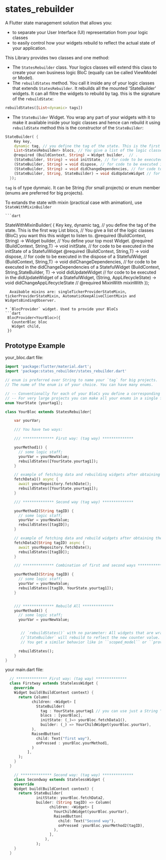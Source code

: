 # states_rebuilder

A Flutter state management solution that allows you: 
  * to separate your User Interface (UI) representation from your logic classes
  * to easily control how your widgets rebuild to reflect the actual state of your application. 

This Library provides two classes and one method:

  * The `StatesRebuilder` class. Your logics classes will extend this class to create your own business logic BloC (equally can be called ViewModel or Model).
  * The `rebuildStates` method. You call it inside any of your logic classes that extends `StatesRebuilder`. It rebuilds all the mounted 'StateBuilder' widgets. It can all flitre the widgets to rebuild by tag.
  this is the signature of the `rebuildState`:
  ```dart
  rebuildStates([List<dynamic> tags])
  ```
  * The `StateBuilder` Widget. You wrap any part of your widgets with it to make it available inside your logic classes and hence can rebuild it using `rebuildState` method
  this is the constructor of the `StateBuilder`:
  
  ```dart
  StateBuilder( {
      Key key, 
      dynamic tag, // you define the tag of the state. This is the first way
      List<StatesRebuilder> blocs, // You give a list of the logic classes (BloC) you want this widget to listen to.
      @required (BuildContext, String) → Widget builder,  // .
      (StateBuilder, String) → void initState, // for code to be executed in the initState of a StatefulWidget
      (StateBuilder, String) → void dispose, // for code to be executed in the dispose of a StatefulWidget
      (StateBuilder, String) → void didChangeDependencies, // for code to be executed in the didChangeDependencies of a StatefulWidget
      (StateBuilder, String, StateBuilder) → void didUpdateWidget // for code to be executed in the didUpdateWidget of a StatefulWidget
    });
  ```
  `tag` is of type dynmaic. It can be String (for small projects) or enum member (enums are preferred for big projects).

  To extands the state with mixin (practical case with animation), use `StateWithMixinBuilder`

    ```dart
  StateWithMixinBuilder( {
      Key key, 
      dynamic tag, // you define the tag of the state. This is the first way
      List<StatesRebuilder> blocs, // You give a list of the logic classes (BloC) you want this this widget to listen to.
      @required (BuildContext, String) → Widget builder,  // You define your top most Widget.
      @required (BuildContext, String,T) → void initState, // for code to be executed in the initState of a StatefulWidget
      @required (BuildContext, String,T) → void dispose, // for code to be executed in the dispose of a StatefulWidget
      (BuildContext, String,T) → void didChangeDependencies, // for code to be executed in the didChangeDependencies of a StatefulWidget
      (BuildContext, String,StateBuilder, T) → void didUpdateWidget // for code to be executed in the didUpdateWidget of a StatefulWidget,
      (String, AppLifecycleState) → void didChangeAppLifecycleState // 
      @required MixinWith mixinWith
    });
  ```
    Avaibable mixins are: singleTickerProviderStateMixin, tickerProviderStateMixin, AutomaticKeepAliveClientMixin and WidgetsBindingObserver.

  * `BlocProvider` widget. Used to provide your BloCs
  ```dart
   BlocProvider<YourBloc>({
     CounterBloc bloc
     Widget child,
   })
  ```
## Prototype Example

your_bloc.dart file:
  ```dart
  import 'package:flutter/material.dart';
  import 'package:states_rebuilder/states_rebuilder.dart'

  // enum is preferred over String to name your `tag` for big projects.
  // The nume of the enum is of your choice. You can have many enums.

  // -- Conventionally for each of your BloCs you define a corresponding enum.
  // -- For very large projects you can make all your enums in a single file.
  enum YourState {yourtag1};

  class YourBloc extends StatesRebuilder{

      var yourVar;

      /// You have two ways:

      /// ************** First way: (tag way) **************

      yourMethod1() {
        // some logic staff;
        yourVar = yourNewValue;
        rebuildStates([YourState.yourtag1]);
      }

      // example of fetching data and rebuilding widgets after obtaining the data
      fetchData1() async {
        await yourRepository.fetchDate();
        rebuildStates([YourState.yourtag1]);
      }

      /// ************** Second way (tag way) **************

      yourMethod2(String tagID) {
        // some logic staff;
        yourVar = yourNewValue;
        rebuildStates([tagID]);
      }

      // example of fetching data and rebuild widgets after obtaining the data
      fetchData2(String tagID) async {
        await yourRepository.fetchDate();
        rebuildStates([tagID]);
      }

      /// ************** Combination of first and second ways **************

      yourMethod3(String tagID) {
        // some logic staff;
        yourVar = yourNewValue;
        rebuildStates([tagID, YourState.yourtag1]);
      }


      /// ************** Rebuild All **************
      yourMethod4() {
        // some logic staff;
        yourVar = yourNewValue;


         // `rebuildStates()` with no parameter: All widgets that are wrapped with
         //`StateBuilder` will rebuild to reflect the new counter value.
         // You get a similar behavior like in ``scoped_model`` or ``provider`` packages

        rebuildStates();
      }
  }
  ```
your main.dart file:

```dart
  // ************** First way: (tag way) ************** 
  class Firstway extends StatelessWidget {
    @override
    Widget build(BuildContext context) {
      return Column(
            children: <Widget> [
              StateBuilder(
                tag : YourState.yourtag1 // you can use just a String "yourtag1",
                blocs : [yourBloc],
                initState: (_)=> yourBloc.fetchData1(),
                builder: (_) => YourChildWidget(yourBloc.yourVar),
            ),
            RaisedButton(
              child: Text("first way"),
              onPressed : yourBloc.yourMethod1,
            )
          ],
      );
    }
  }

    // ************** Second way: (tag way) ************** 
    class Secondway extends StatelessWidget {
    @override
    Widget build(BuildContext context) {
      return StateBuilder(
              initState: yourBloc.fetchData2,
              builder: (String tagID) => Column(
                    children: <Widget> [
                      YourChildWidget(yourBloc.yourVar),
                      RaisedButton(
                        child: Text("Second way"),
                        onPressed :yourBloc.yourMethod2(tagID),
                      ), 
                    ],
                  ),
              );
    }
  }
```
